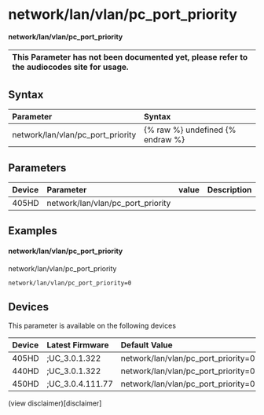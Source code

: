 ﻿---
description: network/lan/vlan/pc_port_priority
search:
    keywords: ['network','lan','vlan','pc_port_priority']
---

# network/lan/vlan/pc_port_priority

#### network/lan/vlan/pc_port_priority


| This Parameter has not been documented yet, please refer to the audiocodes site for usage.  |
| :--- |

## Syntax
| Parameter | Syntax |
| :--- | :--- |
|network/lan/vlan/pc_port_priority | {% raw %} undefined {% endraw %} |

## Parameters
|Device|Parameter|value|Description|
|:---|:---|:---|:---|
| 405HD | network/lan/vlan/pc_port_priority |  |  |

## Examples
#### network/lan/vlan/pc_port_priority

network/lan/vlan/pc_port_priority

```
network/lan/vlan/pc_port_priority=0
```

## Devices
This parameter is available on the following devices

| Device | Latest Firmware | Default Value |
|:---|:---|:---|
| 405HD | ;UC_3.0.1.322 | network/lan/vlan/pc_port_priority=0 
| 440HD | ;UC_3.0.1.322 | network/lan/vlan/pc_port_priority=0 
| 450HD | ;UC_3.0.4.111.77 | network/lan/vlan/pc_port_priority=0 

(view disclaimer)[disclaimer]
